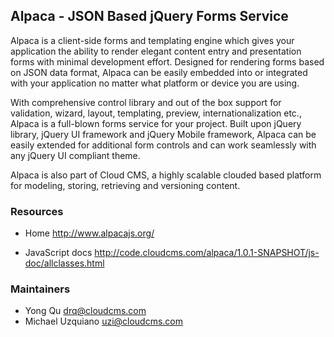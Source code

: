 ## Alpaca - JSON Based jQuery Forms Service ##

Alpaca is a client-side forms and templating engine which gives your application the ability to render elegant content entry and presentation forms with minimal development effort. Designed for rendering forms based on JSON data format, Alpaca can be easily embedded into or integrated with your application no matter what platform or device you are using.

With comprehensive control library and out of the box support for validation, wizard, layout, templating, preview, internationalization etc., Alpaca is a full-blown forms service for your project. Built upon jQuery library, jQuery UI framework and jQuery Mobile framework, Alpaca can be easily extended for additional form controls and can work seamlessly with any jQuery UI compliant theme.

Alpaca is also part of Cloud CMS, a highly scalable clouded based platform for modeling, storing, retrieving and versioning content.

### Resources

* Home http://www.alpacajs.org/

* JavaScript docs http://code.cloudcms.com/alpaca/1.0.1-SNAPSHOT/js-doc/allclasses.html

### Maintainers
* Yong Qu     drq@cloudcms.com
* Michael Uzquiano     uzi@cloudcms.com